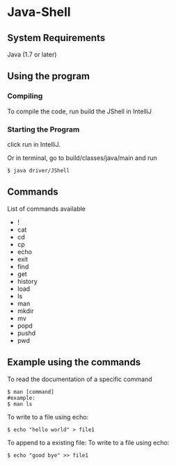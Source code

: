 # Java-Shell

## System Requirements
Java (1.7 or later)

## Using the program

### Compiling
To compile the code, run build the JShell in IntelliJ

### Starting the Program
click run in IntelliJ.

Or in terminal, go to build/classes/java/main and run

```
$ java driver/JShell
```

## Commands 
List of commands available 
* !
* cat
* cd
* cp
* echo
* exit
* find
* get
* history
* load
* ls
* man
* mkdir
* mv
* popd
* pushd
* pwd

## Example using the commands

To read the documentation of a specific command
```
$ man [command]
#example:
$ man ls
```

To write to a file using echo:
```
$ echo "hello world" > file1
```

To append to a existing file:
To write to a file using echo:
```
$ echo "good bye" >> file1
```
